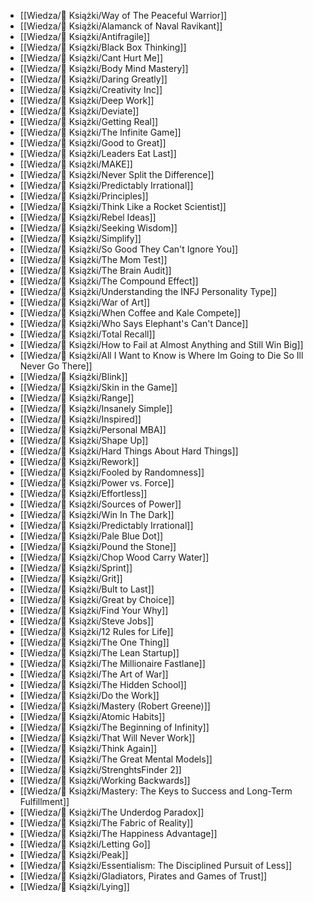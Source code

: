 - [[Wiedza/📖 Książki/Way of The Peaceful Warrior]]
- [[Wiedza/📖 Książki/Alamanck of Naval Ravikant]]
- [[Wiedza/📖 Książki/Antifragile]]
- [[Wiedza/📖 Książki/Black Box Thinking]]
- [[Wiedza/📖 Książki/Cant Hurt Me]]
- [[Wiedza/📖 Książki/Body Mind Mastery]]
- [[Wiedza/📖 Książki/Daring Greatly]]
- [[Wiedza/📖 Książki/Creativity Inc]]
- [[Wiedza/📖 Książki/Deep Work]]
- [[Wiedza/📖 Książki/Deviate]]
- [[Wiedza/📖 Książki/Getting Real]]
- [[Wiedza/📖 Książki/The Infinite Game]]
- [[Wiedza/📖 Książki/Good to Great]] 
- [[Wiedza/📖 Książki/Leaders Eat Last]]
- [[Wiedza/📖 Książki/MAKE]]
- [[Wiedza/📖 Książki/Never Split the Difference]]
- [[Wiedza/📖 Książki/Predictably Irrational]]
- [[Wiedza/📖 Książki/Principles]]
- [[Wiedza/📖 Książki/Think Like a Rocket Scientist]]
- [[Wiedza/📖 Książki/Rebel Ideas]]
- [[Wiedza/📖 Książki/Seeking Wisdom]]
- [[Wiedza/📖 Książki/Simplify]]
- [[Wiedza/📖 Książki/So Good They Can't Ignore You]]
- [[Wiedza/📖 Książki/The Mom Test]]
- [[Wiedza/📖 Książki/The Brain Audit]]
- [[Wiedza/📖 Książki/The Compound Effect]]
- [[Wiedza/📖 Książki/Understanding the INFJ Personality Type]]
- [[Wiedza/📖 Książki/War of Art]]
- [[Wiedza/📖 Książki/When Coffee and Kale Compete]]
- [[Wiedza/📖 Książki/Who Says Elephant's Can't Dance]]
- [[Wiedza/📖 Książki/Total Recall]]
- [[Wiedza/📖 Książki/How to Fail at Almost Anything and Still Win Big]]
- [[Wiedza/📖 Książki/All I Want to Know is Where Im Going to Die So Ill Never Go There]]
- [[Wiedza/📖 Książki/Blink]]
- [[Wiedza/📖 Książki/Skin in the Game]]
- [[Wiedza/📖 Książki/Range]]
- [[Wiedza/📖 Książki/Insanely Simple]]
- [[Wiedza/📖 Książki/Inspired]]
- [[Wiedza/📖 Książki/Personal MBA]]
- [[Wiedza/📖 Książki/Shape Up]]
- [[Wiedza/📖 Książki/Hard Things About Hard Things]]
- [[Wiedza/📖 Książki/Rework]]
- [[Wiedza/📖 Książki/Fooled by Randomness]]
- [[Wiedza/📖 Książki/Power vs. Force]]
- [[Wiedza/📖 Książki/Effortless]]
- [[Wiedza/📖 Książki/Sources of Power]]
- [[Wiedza/📖 Książki/Win In The Dark]]
- [[Wiedza/📖 Książki/Predictably Irrational]]
- [[Wiedza/📖 Książki/Pale Blue Dot]]
- [[Wiedza/📖 Książki/Pound the Stone]]
- [[Wiedza/📖 Książki/Chop Wood Carry Water]]
- [[Wiedza/📖 Książki/Sprint]]
- [[Wiedza/📖 Książki/Grit]]
- [[Wiedza/📖 Książki/Bult to Last]]
- [[Wiedza/📖 Książki/Great by Choice]]
- [[Wiedza/📖 Książki/Find Your Why]]
- [[Wiedza/📖 Książki/Steve Jobs]]
- [[Wiedza/📖 Książki/12 Rules for Life]]
- [[Wiedza/📖 Książki/The One Thing]]
- [[Wiedza/📖 Książki/The Lean Startup]]
- [[Wiedza/📖 Książki/The Millionaire Fastlane]]
- [[Wiedza/📖 Książki/The Art of War]]
- [[Wiedza/📖 Książki/The Hidden School]]
- [[Wiedza/📖 Książki/Do the Work]]
- [[Wiedza/📖 Książki/Mastery (Robert Greene)]]
- [[Wiedza/📖 Książki/Atomic Habits]]
- [[Wiedza/📖 Książki/The Beginning of Infinity]]
- [[Wiedza/📖 Książki/That Will Never Work]]
- [[Wiedza/📖 Książki/Think Again]]
- [[Wiedza/📖 Książki/The Great Mental Models]]
- [[Wiedza/📖 Książki/StrenghtsFinder 2]]
- [[Wiedza/📖 Książki/Working Backwards]]
- [[Wiedza/📖 Książki/Mastery: The Keys to Success and Long-Term Fulfillment]]
- [[Wiedza/📖 Książki/The Underdog Paradox]]
- [[Wiedza/📖 Książki/The Fabric of Reality]]
- [[Wiedza/📖 Książki/The Happiness Advantage]]
- [[Wiedza/📖 Książki/Letting Go]]
- [[Wiedza/📖 Książki/Peak]]
- [[Wiedza/📖 Książki/Essentialism: The Disciplined Pursuit of Less]]
- [[Wiedza/📖 Książki/Gladiators, Pirates and Games of Trust]]
- [[Wiedza/📖 Książki/Lying]]